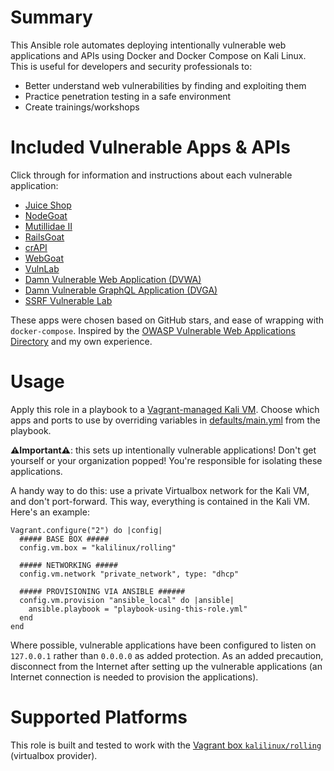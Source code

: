 # Summary
This Ansible role automates deploying intentionally vulnerable web applications and APIs using Docker and Docker Compose on Kali Linux. This is useful for developers and security professionals to:
- Better understand web vulnerabilities by finding and exploiting them
- Practice penetration testing in a safe environment
- Create trainings/workshops

# Included Vulnerable Apps & APIs
Click through for information and instructions about each vulnerable application:
- [Juice Shop](https://owasp.org/www-project-juice-shop/)
- [NodeGoat](https://wiki.owasp.org/index.php/OWASP_Node_js_Goat_Project)
- [Mutillidae II](https://owasp.org/www-project-mutillidae-ii/)
- [RailsGoat](https://github.com/OWASP/railsgoat)
- [crAPI](https://github.com/OWASP/crAPI)
- [WebGoat](https://github.com/WebGoat/WebGoat)
- [VulnLab](https://github.com/Yavuzlar/VulnLab)
- [Damn Vulnerable Web Application (DVWA)](https://github.com/digininja/DVWA)
- [Damn Vulnerable GraphQL Application (DVGA)](https://github.com/dolevf/Damn-Vulnerable-GraphQL-Application)
- [SSRF Vulnerable Lab](https://github.com/incredibleindishell/SSRF_Vulnerable_Lab)

These apps were chosen based on GitHub stars, and ease of wrapping with `docker-compose`. 
Inspired by the [OWASP Vulnerable Web Applications Directory](https://owasp.org/www-project-vulnerable-web-applications-directory/) and my own experience.

# Usage
Apply this role in a playbook to a [Vagrant-managed Kali VM](https://www.kali.org/docs/virtualization/install-vagrant-guest-vm/). Choose which apps and ports to use by overriding variables in [defaults/main.yml](defaults/main.yml) from the playbook.

**⚠️Important⚠️**: this sets up intentionally vulnerable applications! Don't get yourself or your organization popped! You're responsible for isolating these applications.

A handy way to do this: use a private Virtualbox network for the Kali VM, and don't port-forward. This way, everything is contained in the Kali VM. Here's an example:
```
Vagrant.configure("2") do |config|
  ##### BASE BOX #####
  config.vm.box = "kalilinux/rolling"

  ##### NETWORKING #####
  config.vm.network "private_network", type: "dhcp"

  ##### PROVISIONING VIA ANSIBLE ######
  config.vm.provision "ansible_local" do |ansible|
    ansible.playbook = "playbook-using-this-role.yml"
  end
end
```

Where possible, vulnerable applications have been configured to listen on `127.0.0.1` rather than `0.0.0.0` as added protection. As an added precaution, disconnect from the Internet after setting up the vulnerable applications (an Internet connection is needed to provision the applications).

# Supported Platforms
This role is built and tested to work with the [Vagrant box `kalilinux/rolling`](https://app.vagrantup.com/kalilinux/boxes/rolling) (virtualbox provider).